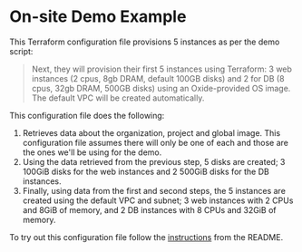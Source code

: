 # On-site Demo Example

This Terraform configuration file provisions 5 instances as per the demo script:

> Next, they will provision their first 5 instances using Terraform: 3 web instances (2 cpus, 8gb DRAM, default 100GB disks) and 2 for DB (8 cpus, 32gb DRAM, 500GB disks) using an Oxide-provided OS image. The default VPC will be created automatically.

This configuration file does the following:

1. Retrieves data about the organization, project and global image. This configuration file assumes there will only be one of each and those are the ones we'll be using for the demo.
2. Using the data retrieved from the previous step, 5 disks are created; 3 100GiB disks for the web instances and 2 500GiB disks for the DB instances.
3. Finally, using data from the first and second steps, the 5 instances are created using the default VPC and subnet; 3 web instances with 2 CPUs and 8GiB of memory, and 2 DB instances with 8 CPUs and 32GiB of memory.

To try out this configuration file follow the [instructions](https://github.com/oxidecomputer/terraform-provider-oxide-demo/#using-the-provider) from the README.
